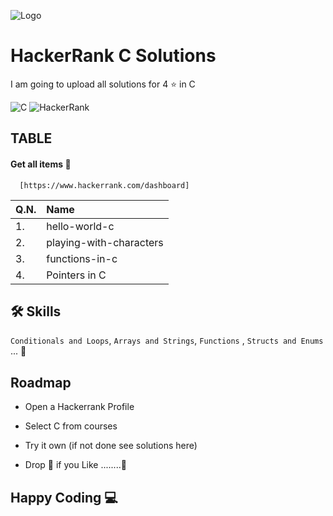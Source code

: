 
![Logo](https://user-images.githubusercontent.com/86655646/143421240-b96814f2-ba80-4232-9d24-2fc6157ed89d.png)


# HackerRank C Solutions

I am going to upload all solutions for 4 ⭐ in C

![C](https://img.shields.io/badge/c-%2300599C.svg?style=for-the-badge&logo=c&logoColor=white)
![HackerRank](https://img.shields.io/badge/-Hackerrank-2EC866?style=for-the-badge&logo=HackerRank&logoColor=white)

## TABLE

#### Get all items 🤩

```
  [https://www.hackerrank.com/dashboard]
```

|Q.N.| Name | 
| :-------- | :------- |
|1.| hello-world-c |  
|2.|playing-with-characters| 
|3.|functions-in-c|
|4.|Pointers in C|


## 🛠 Skills
`Conditionals and Loops`, `Arrays and Strings`, `Functions` , `Structs and Enums` ...
🕺

## Roadmap

- Open a Hackerrank Profile

- Select C from courses

- Try it own (if not done see solutions here)

- Drop 🌟 if you Like ........🥷

## Happy Coding   	💻


